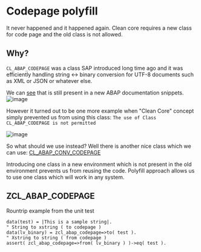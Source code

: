 # Codepage polyfill

It never happened and it happened again. Clean core requires a new class for code page and the old class is not allowed.

## Why?

`CL_ABAP_CODEPAGE` was a class SAP introduced long time ago and it was efficiently handling string <-> binary conversion for UTF-8 documents such as XML or JSON or whatever else.

We can [see](https://help.sap.com/docs/search?q=CL_ABAP_CODEPAGE+&locale=en-US&format=standard,html,pdf,others) that is still present in a new ABAP documentation snippets.
![image](https://github.com/user-attachments/assets/849cb89e-3aed-4271-a519-ece3db92bb45)

However it turned out to be one more example when "Clean Core" concept simply prevented us from using this class: 
`The use of Class CL_ABAP_CODEPAGE is not permitted`

![image](https://github.com/user-attachments/assets/11b0e390-ee8f-49c8-a4f2-36895300bc18)

So what should we use instead? Well there is another nice class which we can use: [CL_ABAP_CONV_CODEPAGE](https://help.sap.com/docs/btp/sap-business-technology-platform/string-processing?q=CL_ABAP_CONV_CODEPAGE)

Introducing one class in a new environment which is not present in the old environment prevents us from reusing the code. Polyfill approach allows us to use one class which will work in any system.

## ZCL_ABAP_CODEPAGE

Rountrip example from the unit test

```
data(test) = |This is a sample string|.
" String to xstring ( to codepage )
data(lv_binary) = zcl_abap_codepage=>to( test ).
" Xstring to string ( from codepage )
assert( zcl_abap_codepage=>from( lv_binary ) )->eq( test ).
```


